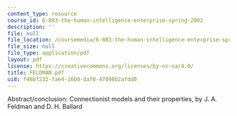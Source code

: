 ```yaml
---
content_type: resource
course_id: 6-803-the-human-intelligence-enterprise-spring-2002
description: ''
file: null
file_location: /coursemedia/6-803-the-human-intelligence-enterprise-spring-2002/f46bf232fae416b0daf847098b2afdd0_FELDMAN.pdf
file_size: null
file_type: application/pdf
layout: pdf
license: https://creativecommons.org/licenses/by-nc-sa/4.0/
title: FELDMAN.pdf
uid: f46bf232-fae4-16b0-daf8-47098b2afdd0
---
```

Abstract/conclusion: Connectionist models and their properties, by J. A. Feldman and D. H. Ballard